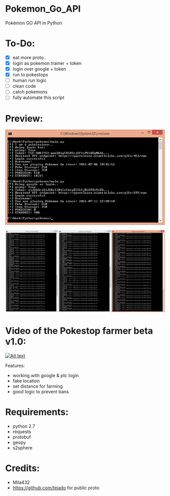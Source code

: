 # Pokemon_Go_API
Pokémon GO API in Python

# To-Do:
- [x] eat more proto..
- [x] login as pokemon trainer + token
- [x] login over google + token
- [x] run to pokestops
- [ ] human run logic
- [ ] clean code
- [ ] catch pokemons
- [ ] fully automate this script

# Preview:

![Alt text](etc/screen.png?raw=true "result screen")

![Alt text](etc/bot.png?raw=true "result screen")

# Video of the Pokestop farmer beta v1.0:

[![Alt text](http://img.youtube.com/vi/i1UmYyntz8A/0.jpg)](http://www.youtube.com/watch?v=i1UmYyntz8A "Pokemon_Go_API Pokestop farmer")

Features:
- working with google & ptc login
- fake location
- set distance for farming
- good logic to prevent bans

# Requirements:
- python 2.7
- requests
- protobuf
- geopy
- s2sphere

# Credits:
- Mila432
- https://github.com/tejado for public proto
